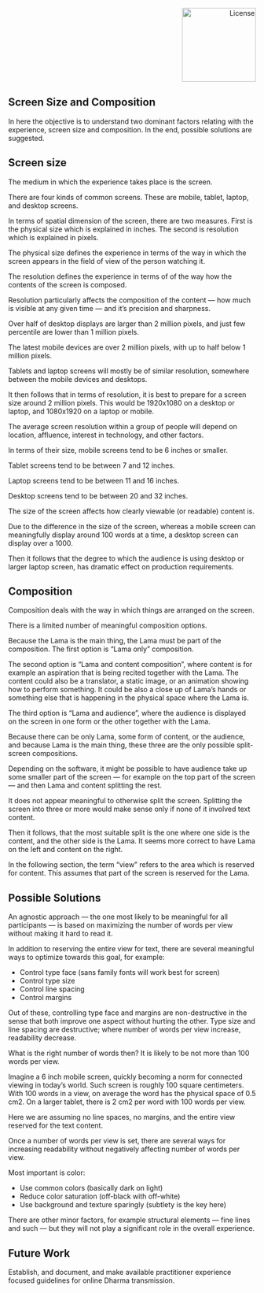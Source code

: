 <p align="right">
  
  <a href="https://mirrors.creativecommons.org/presskit/buttons/88x31/png/by-sa.png">
    <img width=150px src="https://upload.wikimedia.org/wikipedia/commons/thumb/1/12/Cc-by-nc-sa_icon.svg/1280px-Cc-by-nc-sa_icon.svg.png" alt="License">
  </a>
</p>


## Screen Size and Composition

In here the objective is to understand two dominant factors relating with the experience, screen size and composition. In the end, possible solutions are suggested.

## Screen size

The medium in which the experience takes place is the screen. 

There are four kinds of common screens. These are mobile, tablet, laptop, and desktop screens.

In terms of spatial dimension of the screen, there are two measures. First is the physical size which is explained in inches. The second is resolution which is explained in pixels. 

The physical size defines the experience in terms of the way in which the screen appears in the field of view of the person watching it. 

The resolution defines the experience in terms of of the way how the contents of the screen is composed. 

Resolution particularly affects the composition of the content — how much is visible at any given time — and it’s precision and sharpness.

Over half of desktop displays are larger than 2 million pixels, and just few percentile are lower than 1 million pixels. 

The latest mobile devices are over 2 million pixels, with up to half below 1 million pixels. 

Tablets and laptop screens will mostly be of similar resolution, somewhere between the mobile devices and desktops.

It then follows that in terms of resolution, it is best to prepare for a screen size around 2 million pixels. This would be 1920x1080 on a desktop or laptop, and 1080x1920 on a laptop or mobile. 

The average screen resolution within a group of people will depend on location, affluence, interest in technology, and other factors. 

In terms of their size, mobile screens tend to be 6 inches or smaller.

Tablet screens tend to be between 7 and 12 inches.

Laptop screens tend to be between 11 and 16 inches. 

Desktop screens tend to be between 20 and 32 inches.

The size of the screen affects how clearly viewable (or readable) content is.

Due to the difference in the size of the screen, whereas a mobile screen can meaningfully display around 100 words at a time, a desktop screen can display over a 1000. 

Then it follows that the degree to which the audience is using desktop or larger laptop screen, has dramatic effect on production requirements.

## Composition

Composition deals with the way in which things are arranged on the screen.

There is a limited number of meaningful composition options.

Because the Lama is the main thing, the Lama must be part of the composition. The first option is “Lama only” composition. 

The second option is “Lama and content composition”, where content is for example an aspiration that is being recited together with the Lama. The content could also be a translator, a static image, or an animation showing how to perform something. It could be also a close up of Lama’s hands or something else that is happening in the physical space where the Lama is.

The third option is “Lama and audience”, where the audience is displayed on the screen in one form or the other together with the Lama.

Because there can be only Lama, some form of content, or the audience, and because Lama is the main thing, these three are the only possible split-screen compositions. 

Depending on the software, it might be possible to have audience take up some smaller part of the screen — for example on the top part of the screen — and then Lama and content splitting the rest. 

It does not appear meaningful to otherwise split the screen. Splitting the screen into three or more would make sense only if none of it involved text content.

Then it follows, that the most suitable split is the one where one side is the content, and the other side is the Lama. It seems more correct to have Lama on the left and content on the right. 

In the following section, the term “view” refers to the area which is reserved for content. This assumes that part of the screen is reserved for the Lama.

## Possible Solutions

An agnostic approach — the one most likely to be meaningful for all participants — is based on maximizing the number of words per view without making it hard to read it. 

In addition to reserving the entire view for text, there are several meaningful ways to optimize towards this goal, for example:

- Control type face (sans family fonts will work best for screen)
- Control type size
- Control line spacing
- Control margins

Out of these, controlling type face and margins are non-destructive in the sense that both improve one aspect without hurting the other. Type size and line spacing are destructive; where number of words per view increase, readability decrease. 

What is the right number of words then? It is likely to be not more than 100 words per view.

Imagine a 6 inch mobile screen, quickly becoming a norm for connected viewing in today’s world. Such screen is roughly 100 square centimeters. With 100 words in a view, on average the word has the physical space of 0.5 cm2.  On a larger tablet, there is 2 cm2 per word with 100 words per view. 

Here we are assuming no line spaces, no margins, and the entire view reserved for the text content.

Once a number of words per view is set, there are several ways for increasing readability without negatively affecting number of words per view.

Most important is color: 

- Use common colors (basically dark on light)
- Reduce color saturation (off-black with off-white)
- Use background and texture sparingly (subtlety is the key here)

There are other minor factors, for example structural elements — fine lines and such — but they will not play a significant role in the overall experience.

## Future Work

Establish, and document, and make available practitioner experience focused guidelines for online Dharma transmission.
